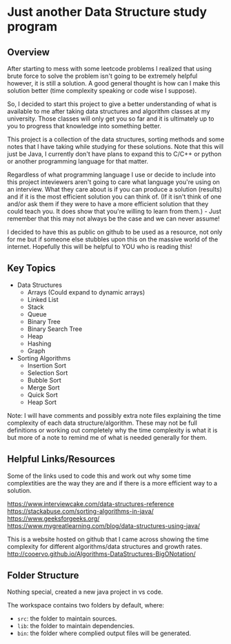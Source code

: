 # Just another Data Structure study program

## Overview

After starting to mess with some leetcode problems I realized that using brute force to solve the problem isn't going to be extremely helpful however, it is still a solution. A good general thought is how can I make this solution better (time complexity speaking or code wise I suppose). 

So, I decided to start this project to give a better understanding of what is available to me after taking data structures and algorithm classes at my university. Those classes will only get you so far and it is ultimately up to you to progress that knowledge into something better.

This project is a collection of the data structures, sorting methods and some notes that I have taking while studying for these solutions. Note that this will just be Java, I currently don't have plans to expand this to C/C++ or python or another programming language for that matter. 

Regardless of what programming language I use or decide to include into this project inteviewers aren't going to care what language you're using on an interview. What they care about is if you can produce a solution (results) and if it is the most efficient solution you can think of. (If it isn't think of one and/or ask them if they were to have a more efficient solution that they could teach you. It does show that you're willing to learn from them.) - Just remember that this may not always be the case and we can never assume!

I decided to have this as public on github to be used as a resource, not only for me but if someone else stubbles upon this on the massive world of the internet. Hopefully this will be helpful to YOU who is reading this!

## Key Topics
* Data Structures
    * Arrays (Could expand to dynamic arrays)
    * Linked List
    * Stack
    * Queue
    * Binary Tree
    * Binary Search Tree
    * Heap
    * Hashing
    * Graph
* Sorting Algorithms
    * Insertion Sort
    * Selection Sort
    * Bubble Sort
    * Merge Sort
    * Quick Sort
    * Heap Sort

Note: I will have comments and possibly extra note files explaining the time complexity of each data structure/algorithm. These may not be full definitions or working out completely why the time complexity is what it is but more of a note to remind me of what is needed generally for them.

## Helpful Links/Resources

Some of the links used to code this and work out why some time complextities are the way they are and if there is a more efficient way to a solution.

https://www.interviewcake.com/data-structures-reference
https://stackabuse.com/sorting-algorithms-in-java/
https://www.geeksforgeeks.org/
https://www.mygreatlearning.com/blog/data-structures-using-java/


This is a website hosted on github that I came across showing the time complexity for different algorithms/data structures and growth rates.
http://cooervo.github.io/Algorithms-DataStructures-BigONotation/

## Folder Structure

Nothing special, created a new java project in vs code.

The workspace contains two folders by default, where:

- `src`: the folder to maintain sources.
- `lib`: the folder to maintain dependencies.
- `bin`: the folder where complied output files will be generated.

